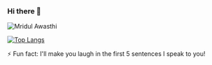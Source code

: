 ### Hi there 👋

<!--
**differentsyntax/differentsyntax** is a ✨ _special_ ✨ repository because its `README.md` (this file) appears on your GitHub profile.
-->
![Mridul Awasthi](https://github.com/differentsyntax/differentsyntax/blob/master/img/mridul.gif)

[![Top Langs](https://github-readme-stats.vercel.app/api/top-langs/?username=differentsyntax&layout=compact&hide=python)](https://github.com/anuraghazra/github-readme-stats)

⚡ Fun fact: I'll make you laugh in the first 5 sentences I speak to you!
